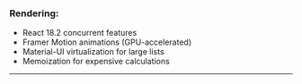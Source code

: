 ### **Rendering:**

- React 18.2 concurrent features
- Framer Motion animations (GPU-accelerated)
- Material-UI virtualization for large lists
- Memoization for expensive calculations

---
